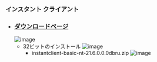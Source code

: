 ### インスタント クライアント

- ### [ダウンロードページ](https://www.oracle.com/database/technologies/instant-client/downloads.html)
  ![image](https://user-images.githubusercontent.com/1501327/174200802-d5c9d1e6-4796-49d4-bb7a-97b3a6cd7bb4.png)
  - 32ビットのインストール 
  ![image](https://user-images.githubusercontent.com/1501327/174201016-5f978ef0-821c-47ab-aa8a-5e784129fc11.png)
    - instantclient-basic-nt-21.6.0.0.0dbru.zip
  ![image](https://user-images.githubusercontent.com/1501327/174201505-e653becc-5d7f-4ec2-ac09-2ccc31ae3b91.png)

